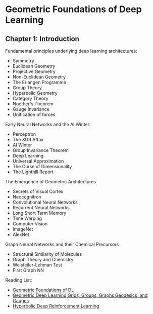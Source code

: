 
# Geometric Foundations of Deep Learning 
## Chapter 1: Introduction

Fundamental principles underlying deep learning architectures:
- Symmetry
- Euclidean Geometry
- Projective Geometry
- Non-Euclidean Geometry
- The Erlangen Programme
- Group Theory
- Hyperbolic Geometry
- Category Theory
- Noether's Theorem
- Gauge Invariance
- Unification of forces

Early Neural Networks and the AI Winter:
- Perceptron
- The XOR Affair
- AI Winter
- Group Invariance Theorem
- Deep Learning
- Universal Approximation
- The Curse of Dimensionality
- The Lighthill Report

The Emergence of Geometric Architectures
- Secrets of Visual Cortex
- Neocognitron
- Convolutional Neural Networks
- Recurrent Neural Networks
- Long Short Term Memory
- Time Warping
- Computer Vision
- ImageNet
- AlexNet

Graph Neural Networks and their Chemical Precursors
- Structural Similarity of Molecules
- Graph Theory and Chemistry
- Weisfeiler-Lehman Test
- First Graph NN


Reading List:
- [Geometric Foundations of DL](https://medium.com/data-science/geometric-foundations-of-deep-learning-94cdd45b451d)
- [Geometric Deep Learning Grids, Groups, Graphs,Geodesics, and Gauges](https://geometricdeeplearning.com/book/)
- [Hyperbolic Deep Reinforcement Learning](https://medium.com/data-science/hyperbolic-deep-reinforcement-learning-b2de787cf2f7)
